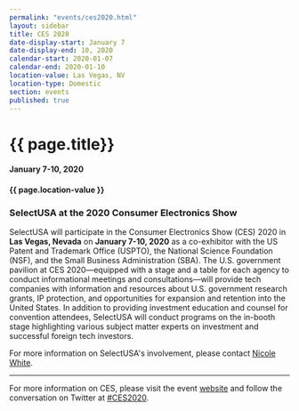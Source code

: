 ```yaml
---
permalink: "events/ces2020.html"
layout: sidebar
title: CES 2020
date-display-start: January 7
date-display-end: 10, 2020
calendar-start: 2020-01-07
calendar-end: 2020-01-10
location-value: Las Vegas, NV
location-type: Domestic
section: events
published: true
---
```


# {{ page.title}}

#### January 7-10, 2020

#### {{ page.location-value }}

### SelectUSA at the 2020 Consumer Electronics Show

SelectUSA will participate in the Consumer Electronics Show (CES) 2020 in **Las Vegas, Nevada** on **January 7-10, 2020** as a co-exhibitor with the US Patent and Trademark Office (USPTO), the National Science Foundation (NSF), and the Small Business Administration (SBA). The U.S. government pavilion at CES 2020—equipped with a stage and a table for each agency to conduct informational meetings and consultations—will provide tech companies with information and resources about U.S. government research grants, IP protection, and opportunities for expansion and retention into the United States. In addition to providing investment education and counsel for convention attendees, SelectUSA will conduct programs on the in-booth stage highlighting various subject matter experts on investment and successful foreign tech investors. 

For more information on SelectUSA's involvement, please contact [Nicole White](mailto:nicole.white@trade.gov).

---

For more information on CES, please visit the event [website](https://www.ces.tech/) and follow the conversation on Twitter at [#CES2020](https://twitter.com/search?q=%23CES2020&src=hashtag_click).
